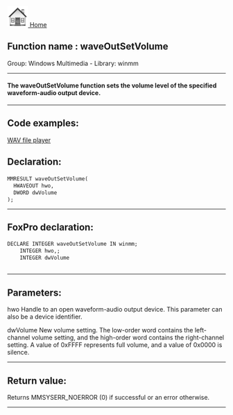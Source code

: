 [<img src="../../images/home.png"> Home ](https://github.com/VFPX/Win32API)  

## Function name : waveOutSetVolume
Group: Windows Multimedia - Library: winmm    
***  


#### The waveOutSetVolume function sets the volume level of the specified waveform-audio output device.
***  


## Code examples:
[WAV file player](../../samples/sample_417.md)  

## Declaration:
```foxpro  
MMRESULT waveOutSetVolume(
  HWAVEOUT hwo,
  DWORD dwVolume
);  
```  
***  


## FoxPro declaration:
```foxpro  
DECLARE INTEGER waveOutSetVolume IN winmm;
	INTEGER hwo,;
	INTEGER dwVolume
  
```  
***  


## Parameters:
hwo 
Handle to an open waveform-audio output device. This parameter can also be a device identifier. 

dwVolume 
New volume setting. The low-order word contains the left-channel volume setting, and the high-order word contains the right-channel setting. A value of 0xFFFF represents full volume, and a value of 0x0000 is silence.  
***  


## Return value:
Returns MMSYSERR_NOERROR (0) if successful or an error otherwise.  
***  

